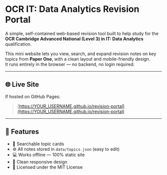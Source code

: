 # OCR IT: Data Analytics Revision Portal

A simple, self-contained web-based revision tool built to help study for the **OCR Cambridge Advanced National (Level 3) in IT: Data Analytics** qualification.

This mini website lets you view, search, and expand revision notes on key topics from **Paper One**, with a clean layout and mobile-friendly design.  
It runs entirely in the browser — no backend, no login required.

---

## 🌐 Live Site
If hosted on GitHub Pages:
> [https://YOUR_USERNAME.github.io/revision-portal](https://YOUR_USERNAME.github.io/revision-portal)

---

## 🧩 Features
- 📘 Searchable topic cards  
- ⚙️ All notes stored in `data/topics.json` (easy to edit)  
- 💻 Works offline — 100% static site  
- 🧱 Clean responsive design  
- 🧾 Licensed under the MIT License 
